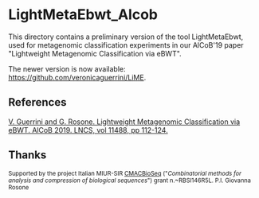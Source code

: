 # LightMetaEbwt_Alcob

This directory contains a preliminary version of the tool LightMetaEbwt, used for metagenomic classification experiments in our AlCoB'19 paper "Lightweight Metagenomic Classification via eBWT". 

The newer version is now available: https://github.com/veronicaguerrini/LiME.

## References

[V. Guerrini and G. Rosone. Lightweight Metagenomic Classification via eBWT. AlCoB 2019. LNCS, vol 11488, pp 112-124.](https://link.springer.com/chapter/10.1007/978-3-030-18174-1_8)

## Thanks

<small> Supported by the project Italian MIUR-SIR [CMACBioSeq][240fb5f5] ("_Combinatorial methods for analysis and compression of biological sequences_") grant n.~RBSI146R5L. P.I. Giovanna Rosone</small>

[240fb5f5]: http://pages.di.unipi.it/rosone/CMACBioSeq.html
